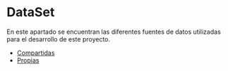 # DataSet

En este apartado se encuentran las diferentes fuentes de datos utilizadas para el desarrollo de este proyecto.

+ [Compartidas](https://github.com/pandao/editor.md "Compartidas")
+ [Propias](https://github.com/pandao/editor.md "Propias")
